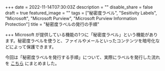 +++
date = 2022-11-14T07:30:03Z
description = ""
disable_share = false
draft = true
featured_image = ""
tags = ["秘密度ラベル", "Sesitivity Labels", "Microsoft", "Microsoft Purview", "Microsoft Purview Information Protection"]
title = "秘密度ラベルの発行の手順"

+++
Microsoft が提供している機能の1つに「秘密度ラベル」という機能があります。秘密度ラベルを使うと、ファイルやメールといったコンテンツを暗号化などによって保護できます。

今回は「秘密度ラベルを発行する手順」について、実際にラベルを発行した流れを [こちら](https://tdu.box.com/s/akz2vd14a9rr6cstovw16mmeiu60hngu) にまとめました。